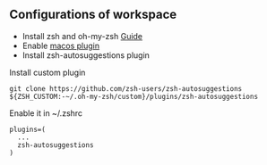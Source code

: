 ## Configurations of workspace

* Install zsh and oh-my-zsh [Guide](https://github.com/ohmyzsh/ohmyzsh)
* Enable [macos plugin](https://github.com/ohmyzsh/ohmyzsh/tree/master/plugins/macos)
* Install zsh-autosuggestions plugin
  
Install custom plugin
```shell
git clone https://github.com/zsh-users/zsh-autosuggestions ${ZSH_CUSTOM:-~/.oh-my-zsh/custom}/plugins/zsh-autosuggestions
```
Enable it in ~/.zshrc
```shell
plugins=(
  ...
  zsh-autosuggestions
)
```
